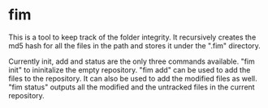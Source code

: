 # fim
This is a tool to keep track of the folder integrity. It recursively creates the md5 hash for all the files in the path and
stores it under the ".fim" directory. 

Currently init, add and status are the only three commands available. "fim init" to ininitalize the empty repository. "fim add" can be used to add the files to the repository. It can also be used to add the modified files as well.
"fim status" outputs all the modified and the untracked files in the current repository. 
